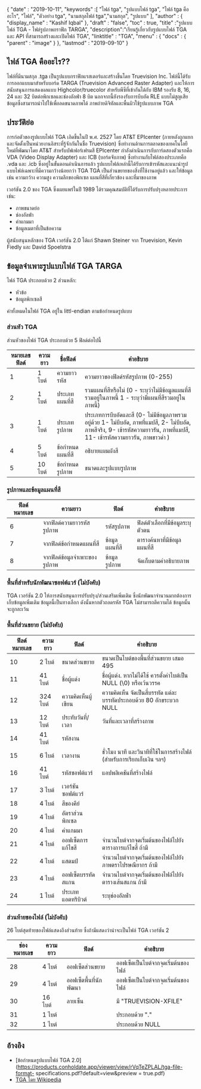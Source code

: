{
  "date" : "2019-10-11",
  "keywords" :[ "ไฟล์ tga", "รูปแบบไฟล์ tga", "ไฟล์ tga คืออะไร", "ไฟล์", "ตัวอย่าง tga", "นามสกุลไฟล์ tga","นามสกุล", "รูปแบบ" ],
  "author" : {
    "display_name" : "Kashif Iqbal"
},
  "draft" : "false",
  "toc" : true,
  "title" :"รูปแบบไฟล์ TGA - ไฟล์รูปภาพกราฟิก TARGA",
  "description":"เรียนรู้เกี่ยวกับรูปแบบไฟล์ TGA และ API ที่สามารถสร้างและเปิดไฟล์ TGA",
  "linktitle" : "TGA",
  "menu" : {
    "docs" : {
      "parent" : "image"
}
},
  "lastmod" : "2019-09-10"
}

## ไฟล์ TGA คืออะไร??

ไฟล์ที่มีนามสกุล .tga เป็นรูปแบบกราฟิกแรสเตอร์และสร้างขึ้นโดย Truevision Inc. ไฟล์นี้ได้รับการออกแบบมาสำหรับบอร์ด TARGA (Truevision Advanced Raster Adapter) และให้การสนับสนุนการแสดงผลแบบ Highcolor/truecolor สำหรับพีซีที่เข้ากันได้กับ IBM รองรับ 8, 16, 24 และ 32 บิตต่อพิกเซลและช่องอัลฟ่า 8 บิต นอกจากนี้ยังรองรับการบีบอัด RLE แบบไม่สูญเสียข้อมูลซึ่งสามารถนำไปใช้เพื่อลดขนาดภาพได้ ภาพถ่ายดิจิทัลและพื้นผิวใช้รูปแบบภาพ TGA

## ประวัติย่อ

การก่อตัวของรูปแบบไฟล์ TGA เกิดขึ้นในปี พ.ศ. 2527 โดย AT&T EPIcenter (ภายหลังถูกแยกและจัดตั้งเป็นหน่วยงานอิสระที่รู้จักกันในชื่อ Truevision) ซึ่งทำงานด้านการตลาดของเทคโนโลยีใหม่ที่พัฒนาโดย AT&T สำหรับบัฟเฟอร์เฟรมสี EPIcenter กำลังดำเนินการกับการ์ดสองตัวแรกคือ VDA (Video Display Adapter) และ ICB (บอร์ดจับภาพ) ซึ่งทำงานกับไฟล์สองประเภทคือ .vda และ .icb ซึ่งอยู่ในขั้นตอนดำเนินการแล้ว รูปแบบไฟล์เหล่านี้ได้รับการเข้ารหัสและแนะนำรูปแบบไฟล์เฉพาะที่มีความกว้างน้อยกว่า TGA TGA เป็นส่วนขยายของสิ่งที่ใช้งานอยู่แล้ว และให้ข้อมูลเช่น ความกว้าง ความสูง ความลึกของพิกเซล แผนที่สีที่เกี่ยวข้อง และที่มาของภาพ

เวอร์ชัน 2.0 ของ TGA ซึ่งเผยแพร่ในปี 1989 ได้รวมคุณสมบัติที่ได้รับการปรับปรุงหลายประการ เช่น:

* ภาพขนาดย่อ
* ช่องอัลฟ่า
* ค่าแกมมา
* ข้อมูลเมตาที่เป็นข้อความ

ผู้สนับสนุนหลักของ TGA เวอร์ชัน 2.0 ได้แก่ Shawn Steiner จาก Truevision, Kevin Fiedly และ David Spoelstra

## ข้อมูลจำเพาะรูปแบบไฟล์ TGA TARGA

ไฟล์ TGA ประกอบด้วย 2 ส่วนหลัก:

* หัวข้อ
* ข้อมูลพิกเซลสี

ค่าทั้งหมดในไฟล์ TGA อยู่ใน littl-endian ตามข้อกำหนดรูปแบบ

### ส่วนหัว TGA

ส่วนหัวของไฟล์ TGA ประกอบด้วย 5 ฟิลด์ต่อไปนี้

|หมายเลขฟิลด์|ความยาว |ชื่อฟิลด์ |คำอธิบาย|
---|---|---|---|
|1| 1 ไบต์ | ความยาวรหัส | ความยาวของฟิลด์รหัสรูปภาพ (0-255)|
|2| 1 ไบต์ |ประเภทแผนที่สี| รวมแผนที่สีหรือไม่ (0 - ระบุว่าไม่มีข้อมูลแผนที่สีรวมอยู่ในภาพนี้ 1 - ระบุว่ามีแผนที่สีรวมอยู่ในภาพนี้)|
|3| 1 ไบต์ | ประเภทรูปภาพ | ประเภทการบีบอัดและสี (0- ไม่มีข้อมูลภาพรวมอยู่ด้วย 1- ไม่บีบอัด, ภาพที่แมปสี, 2- ไม่บีบอัด, ภาพสีจริง, 9- เข้ารหัสความยาวรัน, ภาพที่แมปสี, 11- เข้ารหัสความยาวรัน, ภาพขาวดำ )|
|4| 5 ไบต์ |ข้อกำหนดแผนที่สี| อธิบายแผนผังสี|
|5| 10 ไบต์ |ข้อกำหนดรูปภาพ| ขนาดและรูปแบบรูปภาพ|

### รูปภาพและข้อมูลแผนที่สี

|ฟิลด์หมายเลข |ความยาว |ฟิลด์ |คำอธิบาย|
---|---|---|---|
|6 |จากฟิลด์ความยาวรหัสรูปภาพ| รหัสรูปภาพ| ฟิลด์ตัวเลือกที่มีข้อมูลระบุตัวตน|
|7 |จากฟิลด์ข้อกำหนดแผนที่สี| ข้อมูลแผนที่สี| ตารางค้นหาที่มีข้อมูลแผนที่สี|
|8 |จากฟิลด์ข้อมูลจำเพาะของรูปภาพ| ข้อมูลรูปภาพ| จัดเก็บตามคำอธิบายภาพ|

### พื้นที่สำหรับนักพัฒนาซอฟต์แวร์ (ไม่บังคับ)

TGA เวอร์ชัน 2.0 ให้การสนับสนุนการปรับปรุง/ส่วนเสริมเพิ่มเติม ซึ่งนักพัฒนาจำนวนมากต้องการเก็บข้อมูลเพิ่มเติม ข้อมูลนี้เป็นทางเลือก ดังนั้นหากตัวถอดรหัส TGA ไม่สามารถตีความได้ ข้อมูลนั้นจะถูกละเว้น

### พื้นที่ส่วนขยาย (ไม่บังคับ)

|ฟิลด์หมายเลข| ความยาว| ฟิลด์ |คำอธิบาย|
---|---|---|---|
|10| 2 ไบต์ | ขนาดส่วนขยาย | ขนาดเป็นไบต์ของพื้นที่ส่วนขยาย เสมอ 495|
|11| 41 ไบต์| ชื่อผู้แต่ง | ชื่อผู้แต่ง. หากไม่ได้ใช้ ควรตั้งค่าไบต์เป็น NULL (\0) หรือเว้นวรรค|
|12| 324 ไบต์| ความคิดเห็นผู้เขียน| ความคิดเห็น จัดเป็นสี่บรรทัด แต่ละบรรทัดประกอบด้วย 80 อักขระบวก NULL|
|13| 12 ไบต์| ประทับวันที่/เวลา |วันที่และเวลาที่สร้างภาพ|
|14| 41 ไบต์| รหัสงาน||
|15| 6 ไบต์| เวลางาน| ชั่วโมง นาที และวินาทีที่ใช้ในการสร้างไฟล์ (สำหรับการเรียกเก็บเงิน ฯลฯ)|
|16| 41 ไบต์| รหัสซอฟต์แวร์ |แอปพลิเคชันที่สร้างไฟล์|
|17| 3 ไบต์| เวอร์ชันซอฟต์แวร์||
|18| 4 ไบต์| สีของคีย์||
|19| 4 ไบต์| อัตราส่วนพิกเซล||
|20| 4 ไบต์| ค่าแกมมา||
|21| 4 ไบต์| ออฟเซ็ตการแก้ไขสี | จำนวนไบต์จากจุดเริ่มต้นของไฟล์ไปยังตารางการแก้ไขสี ถ้ามี|
|22| 4 ไบต์| แสตมป์ | จำนวนไบต์จากจุดเริ่มต้นของไฟล์ไปยังภาพตราไปรษณียากร ถ้ามี|
|23| 4 ไบต์| ออฟเซ็ตบรรทัดสแกน| จำนวนไบต์จากจุดเริ่มต้นของไฟล์ไปยังตารางเส้นสแกน ถ้ามี|
|24| 1 ไบต์| ประเภทแอตทริบิวต์| ระบุช่องอัลฟ่า|

### ส่วนท้ายของไฟล์ (ไม่บังคับ)

26 ไบต์สุดท้ายของไฟล์แสดงถึงส่วนท้าย ซึ่งถ้ามีแสดงว่าน่าจะเป็นไฟล์ TGA เวอร์ชัน 2

|ช่องหมายเลข| ความยาว| ฟิลด์| คำอธิบาย|
---|---|---|---|
|28| 4 ไบต์| ออฟเซ็ตส่วนขยาย| ออฟเซ็ตเป็นไบต์จากจุดเริ่มต้นของไฟล์|
|29| 4 ไบต์| ออฟเซ็ตพื้นที่นักพัฒนา| ออฟเซ็ตเป็นไบต์จากจุดเริ่มต้นของไฟล์|
|30| 16 ไบต์| ลายเซ็น| มี "TRUEVISION-XFILE"|
|31| 1 ไบต์| | ประกอบด้วย "."|
|32| 1 ไบต์| | ประกอบด้วย NULL|


## อ้างอิง

* [ข้อกำหนดรูปแบบไฟล์ TGA 2.0](https://products.conholdate.app/viewer/view/rVqTeZPLAL/tga-file-format- specifications.pdf?default=view&preview = true.pdf)
* [TGA โดย Wikipedia](https://en.wikipedia.org/wiki/Truevision_TGA)

